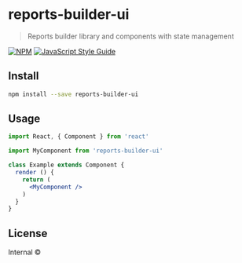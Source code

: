 # reports-builder-ui

> Reports builder library and components with state management

[![NPM](https://img.shields.io/npm/v/reports-builder-ui.svg)](https://www.npmjs.com/package/reports-builder-ui) [![JavaScript Style Guide](https://img.shields.io/badge/code_style-standard-brightgreen.svg)](https://standardjs.com)

## Install

```bash
npm install --save reports-builder-ui
```

## Usage

```jsx
import React, { Component } from 'react'

import MyComponent from 'reports-builder-ui'

class Example extends Component {
  render () {
    return (
      <MyComponent />
    )
  }
}
```

## License

Internal © [](https://github.com/)
